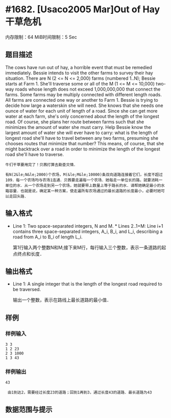 # #1682. [Usaco2005 Mar]Out of Hay 干草危机

内存限制：64 MiB时间限制：5 Sec

## 题目描述

The cows have run out of hay, a horrible event that must be remedied immediately. Bessie intends to visit the other farms to survey their hay situation. There are N (2 <= N <= 2,000) farms (numbered 1..N); Bessie starts at Farm 1. She'll traverse some or all of the M (1 <= M <= 10,000) two-way roads whose length does not exceed 1,000,000,000 that connect the farms. Some farms may be multiply connected with different length roads. All farms are connected one way or another to Farm 1. Bessie is trying to decide how large a waterskin she will need. She knows that she needs one ounce of water for each unit of length of a road. Since she can get more water at each farm, she's only concerned about the length of the longest road. Of course, she plans her route between farms such that she minimizes the amount of water she must carry. Help Bessie know the largest amount of water she will ever have to carry: what is the length of longest road she'll have to travel between any two farms, presuming she chooses routes that minimize that number? This means, of course, that she might backtrack over a road in order to minimize the length of the longest road she'll have to traverse. 

    牛们干草要用完了！贝茜打算去勘查灾情．

    有N(2&le;N&le;2000)个农场，M(&le;M&le;10000)条双向道路连接着它们，长度不超过109．每一个农场均与农场1连通．贝茜要走遍每一个农场．她每走一单位长的路，就要消耗一单位的水．从一个农场走到另一个农场，她就要带上数量上等于路长的水．请帮她确定最小的水箱容量．也就是说，确定某一种方案，使走遍所有农场通过的最长道路的长度最小，必要时她可以走回头路．

## 输入格式

* Line 1: Two space-separated integers, N and M. * Lines 2..1+M: Line i+1 contains three space-separated integers, A_i, B_i, and L_i, describing a road from A_i to B_i of length L_i.

    第1行输入两个整数N和M;接下来M行，每行输入三个整数，表示一条道路的起点终点和长度．

   

## 输出格式

* Line 1: A single integer that is the length of the longest road required to be traversed.

 

    输出一个整数，表示在路线上最长道路的最小值．

## 样例

### 样例输入

    
    3 3
    1 2 23
    2 3 1000
    1 3 43
    
    

### 样例输出

    
    43
    
     由1到达2，需要经过长度23的道路；回到1再到3，通过长度43的道路．最长道路为43
    

## 数据范围与提示
